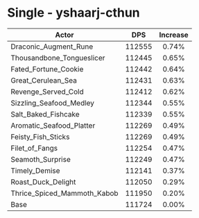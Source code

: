 # Single - yshaarj-cthun
| Actor | DPS | Increase |
|---|:---:|:---:|
|Draconic_Augment_Rune|112555|0.74%|
|Thousandbone_Tongueslicer|112445|0.65%|
|Fated_Fortune_Cookie|112442|0.64%|
|Great_Cerulean_Sea|112431|0.63%|
|Revenge_Served_Cold|112412|0.62%|
|Sizzling_Seafood_Medley|112344|0.55%|
|Salt_Baked_Fishcake|112339|0.55%|
|Aromatic_Seafood_Platter|112269|0.49%|
|Feisty_Fish_Sticks|112269|0.49%|
|Filet_of_Fangs|112254|0.47%|
|Seamoth_Surprise|112249|0.47%|
|Timely_Demise|112141|0.37%|
|Roast_Duck_Delight|112050|0.29%|
|Thrice_Spiced_Mammoth_Kabob|111950|0.20%|
|Base|111724|0.00%|
